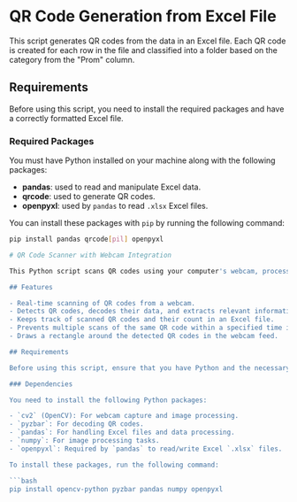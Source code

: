 # QR Code Generation from Excel File

This script generates QR codes from the data in an Excel file. Each QR code is created for each row in the file and classified into a folder based on the category from the "Prom" column.

## Requirements

Before using this script, you need to install the required packages and have a correctly formatted Excel file.

### Required Packages

You must have Python installed on your machine along with the following packages:

- **pandas**: used to read and manipulate Excel data.
- **qrcode**: used to generate QR codes.
- **openpyxl**: used by `pandas` to read `.xlsx` Excel files.

You can install these packages with `pip` by running the following command:

```bash
pip install pandas qrcode[pil] openpyxl

# QR Code Scanner with Webcam Integration

This Python script scans QR codes using your computer's webcam, processes the data, and updates an Excel file with scan information. The QR code data is expected to contain "Name" and "First name" fields, and the script checks and updates the scan count for each entry.

## Features

- Real-time scanning of QR codes from a webcam.
- Detects QR codes, decodes their data, and extracts relevant information (Name and First name).
- Keeps track of scanned QR codes and their count in an Excel file.
- Prevents multiple scans of the same QR code within a specified time interval.
- Draws a rectangle around the detected QR codes in the webcam feed.

## Requirements

Before using this script, ensure that you have Python and the necessary dependencies installed.

### Dependencies

You need to install the following Python packages:

- `cv2` (OpenCV): For webcam capture and image processing.
- `pyzbar`: For decoding QR codes.
- `pandas`: For handling Excel files and data processing.
- `numpy`: For image processing tasks.
- `openpyxl`: Required by `pandas` to read/write Excel `.xlsx` files.

To install these packages, run the following command:

```bash
pip install opencv-python pyzbar pandas numpy openpyxl
